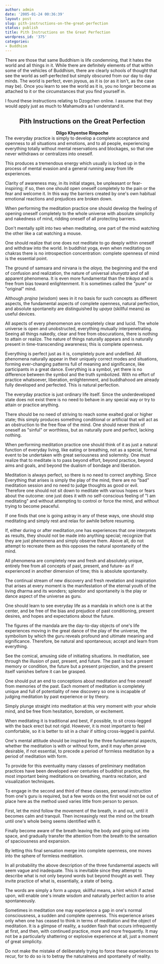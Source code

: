 ```yaml
---
author: admin
date: '2005-01-24 00:36:39'
layout: post
slug: pith-instructions-on-the-great-perfection
status: publish
title: Pith Instructions on the Great Perfection
wordpress_id: '375'
categories:
- Buddhism
---
```

There are those that same Buddhism is life condemning, that it hates the world and all things in it. While there are definitely elements of that within some of the vehicles of Buddhism, there are clearly schools of thought that see the world as self-perfected but simply obscured from our day to day minds. The world is perfect, even joyous, as it is (or as it isn't, as the case may be). Once you learn to see the world as it is, you no longer become as attached to it or the circumstances that you find yourself in.

I found these instructions relating to Dzogchen online. I assume that they would apply just as much to Mahamudra as I understand it.

<center>
<h2>Pith Instructions on the Great Perfection</h2>
<strong> Dilgo Khyentse Rinpoche</strong>

</center>The everyday practice is simply to develop a complete acceptance and openness to all situations and emotions, and to all people, experiencing everything totally without mental reservations and blockages, so that one never withdraws or centralizes into oneself.

This produces a tremendous energy which usually is locked up in the process of mental evasion and a general running away from life experiences.

Clarity of awareness may, in its initial stages, be unpleasant or  fear-inspiring; if so, then one should open oneself completely to the pain  or the fear and welcome it. In this way the barriers created by one's own  habitual emotional reactions and prejudices are broken down.

When performing the meditation practice one should develop the feeling  of opening oneself completely to the whole universe with absolute simplicity  and nakedness of mind, ridding oneself of all protecting barriers.

Don't mentally split into two when meditating, one part of the mind  watching the other like a cat watching a mouse.

One should realize that one does not meditate to go deeply within  oneself and withdraw into the world. In buddhist yoga, even when meditating  on chakras there is no introspection concentration: complete openness of  mind is the essential point.

The ground of samsara and nirvana is the <em>alaya,</em> the beginning and  the end of confusion and realization, the nature of universal <em>shunyata</em>  and of all apparent phenomena. It is even more fundamental than the <em>  trikaya</em> and is free from bias toward enlightenment. It is sometimes  called the "pure" or "original" mind.

Although <em>prajna</em> (wisdom) sees in it no basis for such concepts as  different aspects, the fundamental aspects of complete openness, natural  perfection, and absolute spontaneity are distinguished by <em>upaya</em>  (skillful means) as useful devices.

All aspects of every phenomenon are completely clear and lucid. The  whole universe is open and unobstructed, everything mutually  interpenetrating. Seeing all things nakedly, clear and free from  obscurations, there is nothing to attain or realize. The nature of things  naturally appears and is naturally present in time-transcending awareness;  this is complete openness.

Everything is perfect just as it is, completely pure and undefiled. All  phenomena naturally appear in their uniquely correct modes and situations,  forming ever-changing patterns full of meaning and significance, like  participants in a great dance. Everything is a symbol, yet there is no  difference between the symbol and the truth symbolized. With no effort of  practice whatsoever, liberation,  enlightenment, and buddhahood are already fully developed and perfected.  This is natural perfection.

The everyday practice is just ordinary life itself. Since the  underdeveloped state does not exist there is no need to behave in any  special way or try to attain or practice anything.

There should be no need of striving to reach some exalted goal or higher  state; this simply produces something conditional or artificial that will  act as an obstruction to the free flow of the mind. One should never think  of oneself as "sinful" or worthless, but as naturally pure and perfect,  lacking nothing.

When performing meditation practice one should think of it as just a  natural function of everyday living, like eating or breathing, not as a  special, formal event to be undertaken with great seriousness and solemnity.  One must realize that to meditate is to pass beyond effort, beyond practice,  beyond aims and goals, and beyond the dualism of bondage and liberation.

Meditation is always perfect, so there is no need to correct anything.  Since Everything that arises is simply the play of the mind, there are no  "bad" meditation session and no need to judge thoughts as good or evil.  Therefore one should not sit down to meditate with various hopes or fears  about the outcome: one just does it with no self-conscious feeling of "I am  meditating" and without attempting to control or force the mind, and without  trying to become peaceful.

If one finds that one is going astray in any of these ways, one should  stop meditating and simply rest and relax for awhile before resuming.

If, either during or after meditation,one has experiences that one  interprets as results, they should not be made into anything special;  recognize that they are just phenomena and simply observe them. Above all,  do not attempt to recreate them as this opposes the natural spontaneity of  the mind.

All phenomena are completely new and fresh and absolutely unique,  entirely free from all concepts of past, present, and future- as if  experienced in another dimension of time; this is absolute spontaneity.

The continual stream of new discovery and fresh revelation and  inspiration that arises at every moment is the manifestation of the eternal  youth of the living dharma and its wonders; splendor and spontaneity is the  play or dance aspect of the universe as guru.

One should learn to see everyday life as a mandala in which one is at  the center, and be free of the bias and prejudice of past conditioning,  present desires, and hopes and expectations about the future.

The figures of the mandala are the day-to-day objects of one's life  experiences moving in the great dance of the play of the universe, the  symbolism by which the guru reveals profound and ultimate meaning and  significance. Therefore, be natural and spontaneous; accept and learn from  everything.

See the comical, amusing side of initiating situations. In meditation,  see through the illusion of past, present, and future. The past is but a  present memory or condition, the future but a present projection, and the  present itself vanishes before it can be grasped.

One should put an end to conceptions about meditation and free oneself  from memories of the past. Each moment of meditation is completely unique  and full of potentiality of new discovery so one is incapable of judging  meditation by past experience or by theory.

Simply plunge straight into meditation at this very moment with your  whole mind, and be free from hesitation, boredom, or excitement.

When meditating it is traditional and best, if possible, to sit  cross-legged with the back erect but not rigid. However, it is most  important to feel comfortable, so it is better to sit in a chair if sitting  cross-legged is painful.

One's mental attitude should be inspired by the three fundamental  aspects, whether the meditation is with or without form, and it may often  prove desirable, if not essential, to precede a period of formless  meditation by a period of meditation with form.

To provide for this eventuality many classes of preliminary meditation  practices have been developed over centuries of buddhist practice, the most  important being meditations on breathing, mantra recitation, and  visualization techniques.

To engage in the second and third of these classes, personal instruction  from one's guru is required, but a few words on the first would not be out  of place here as the method used varies little from person to person.

First, let the mind follow the movement of the breath, in and out, until  it becomes calm and tranquil. Then increasingly rest the mind on the breath  until one's whole being seems identified with it.

Finally become aware of the breath leaving the body and going out into  space, and gradually transfer the attention from the breath to the sensation  of spaciousness and expansion.

By letting this final sensation merge into complete openness, one moves  into the sphere of formless meditation.

In all probability the above description of the three fundamental  aspects will seem vague and inadequate. This is inevitable since they  attempt to describe what is not only beyond words but beyond thought as  well. They invite practice of what is, essentially, a state of being.

The words are simply a form a <em>upaya,</em> skillful means, a hint which  if acted upon, will enable one's innate wisdom and naturally perfect action  to arise spontaneously.

Sometimes in meditation one may experience a gap in one's normal  consciousness, a sudden and complete openness. This experience arises only  when one has ceased to think in terms of meditation and the object of  meditation. It is a glimpse of reality, a sudden flash that occurs  infrequently at first, and then, with continued practice, more and more  frequently. It may not be a particularly shattering or explosive experience  at all, just a moment of great simplicity.

Do not make the mistake of deliberately trying to force these  experiences to recur, for to do so is to betray the naturalness and  spontaneity of reality.

